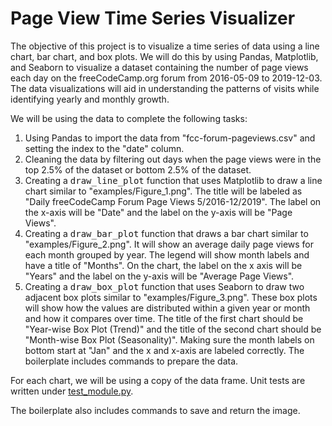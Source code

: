 # Page View Time Series Visualizer

The objective of this project is to visualize a time series of data using a line chart, bar chart, and box plots. We will do this by using Pandas, Matplotlib, and Seaborn to visualize a dataset containing the number of page views each day on the freeCodeCamp.org forum from 2016-05-09 to 2019-12-03. The data visualizations will aid in understanding the patterns of visits while identifying yearly and monthly growth.

We will be using the data to complete the following tasks:

1. Using Pandas to import the data from "fcc-forum-pageviews.csv" and setting the index to the "date" column.
2. Cleaning the data by filtering out days when the page views were in the top 2.5% of the dataset or bottom 2.5% of the dataset.
3. Creating a <kbd>draw_line_plot</kbd> function that uses Matplotlib to draw a line chart similar to "examples/Figure_1.png". The title will be labeled as "Daily freeCodeCamp Forum Page Views 5/2016-12/2019". The label on the x-axis will be "Date" and the label on the y-axis will be "Page Views".
4. Creating a <kbd>draw_bar_plot</kbd> function that draws a bar chart similar to "examples/Figure_2.png". It will show an average daily page views for each month grouped by year. The legend will show month labels and have a title of "Months". On the chart, the label on the x axis will be "Years" and the label on the y-axis will be "Average Page Views".
5. Creating a <kbd>draw_box_plot</kbd> function that uses Seaborn to draw two adjacent box plots similar to "examples/Figure_3.png". These box plots will show how the values are distributed within a given year or month and how it compares over time. The title of the first chart should be "Year-wise Box Plot (Trend)" and the title of the second chart should be "Month-wise Box Plot (Seasonality)". Making sure the month labels on bottom start at "Jan" and the x and x-axis are labeled correctly. The boilerplate includes commands to prepare the data.

For each chart, we will be using a copy of the data frame. Unit tests are written under [test_module.py]().

The boilerplate also includes commands to save and return the image.

